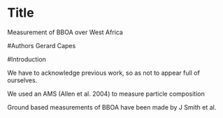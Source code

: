 # Title
Measurement of BBOA over West Africa

#Authors
Gerard Capes

#Introduction

We have to acknowledge previous work, so as not to appear full of ourselves. 

We used an AMS (Allen et al. 2004) to measure particle composition

Ground based measurements of BBOA have been made by J Smith et al.